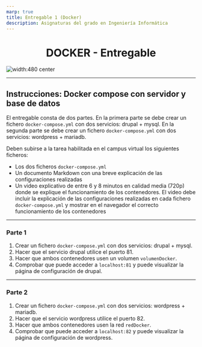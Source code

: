```yaml
---
marp: true
title: Entregable 1 (Docker)
description: Asignaturas del grado en Ingeniería Informática 
---
```


<!-- size: 16:9 -->
<!-- theme: default -->

<!-- paginate: false -->
<!-- headingDivider: 1 -->

<style>
h1 {
  text-align: center;
}
img[alt~="center"] {
  display: block;
  margin: 0 auto;
}
</style>

# DOCKER - Entregable

![width:480 center](img/docker-010.png)

---

## Instrucciones: Docker compose con servidor y base de datos

El entregable consta de dos partes. En la primera parte se debe crear un fichero `docker-compose.yml` con dos servicios: drupal + mysql. En la segunda parte se debe crear un fichero `docker-compose.yml` con dos servicios: wordpress + mariadb.

Deben subirse a la tarea habilitada en el campus virtual los siguientes ficheros:
- Los dos ficheros `docker-compose.yml`
- Un documento Markdown con una breve explicación de las configuraciones realizadas
- Un video explicativo de entre 6 y 8 minutos en calidad media (720p) donde se explique el funcionamiento de los contenedores. El video debe incluir la explicación de las configuraciones realizadas en cada fichero `docker-compose.yml` y mostrar en el navegador el correcto funcionamiento de los contenedores

---

### Parte 1

1) Crear un fichero `docker-compose.yml` con dos servicios: drupal + mysql.
2) Hacer que el servicio drupal utilice el puerto 81.
3) Hacer que ambos contenedores usen un volumen `volumenDocker`.
4) Comprobar que puede acceder a `localhost:81` y puede visualizar la página de configuración de drupal.

---

### Parte 2

1) Crear un fichero `docker-compose.yml` con dos servicios: wordpress +  mariadb.
2) Hacer que el servicio wordpress utilice el puerto 82.
3) Hacer que ambos contenedores usen la red `redDocker`.
4) Comprobar que puede acceder a `localhost:82` y puede visualizar la página de configuración de wordpress.
